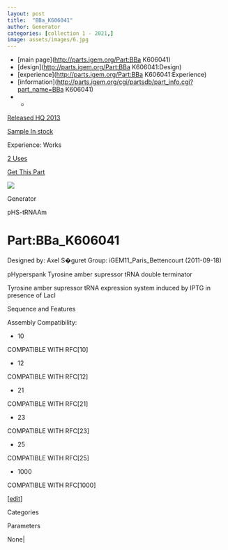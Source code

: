 ```yaml
---
layout: post
title:  "BBa_K606041"
author: Generator
categories: [collection 1 - 2021,] 
image: assets/images/6.jpg
---
```



  * [main page](http://parts.igem.org/Part:BBa K606041)
  * [design](http://parts.igem.org/Part:BBa K606041:Design)
  * [experience](http://parts.igem.org/Part:BBa K606041:Experience)
  * [information](http://parts.igem.org/cgi/partsdb/part_info.cgi?part_name=BBa K606041)
  *   * 

[Released HQ 2013](http://parts.igem.org/Help:Part_Status_Box)

[Sample In stock](http://parts.igem.org/Help:Part_Status_Box)

Experience: Works

[2 Uses](http://parts.igem.org/partsdb/uses.cgi?part=BBa_K606041)

[ Get This Part](http://parts.igem.org/partsdb/get_part.cgi?part=BBa_K606041)

![](http://parts.igem.org/images/partbypart/icon_generator.png)

Generator

pHS-tRNAAm

# Part:BBa_K606041

Designed by: Axel S�guret   Group: iGEM11_Paris_Bettencourt   (2011-09-18)

  
pHyperspank Tyrosine amber supressor tRNA double terminator

Tyrosine amber supressor tRNA expression system induced by IPTG in presence of
LacI

Sequence and Features

  

Assembly Compatibility:

  * 10

COMPATIBLE WITH RFC[10]

  * 12

COMPATIBLE WITH RFC[12]

  * 21

COMPATIBLE WITH RFC[21]

  * 23

COMPATIBLE WITH RFC[23]

  * 25

COMPATIBLE WITH RFC[25]

  * 1000

COMPATIBLE WITH RFC[1000]

  

[[edit](http://parts.igem.org/partsdb/part_info.cgi?part_name=BBa_K606041)]

Categories

Parameters

None|

